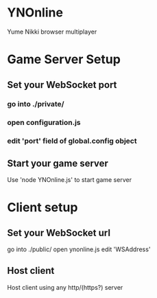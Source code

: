 # YNOnline

Yume Nikki browser multiplayer

# Game Server Setup
## Set your WebSocket port
### go into ./private/ 
### open configuration.js
### edit 'port' field of global.config object
## Start your game server
Use 'node YNOnline.js' to start game server

# Client setup
## Set your WebSocket url
go into ./public/
open ynonline.js
edit 'WSAddress'
## Host client
Host client using any http/(https?) server
